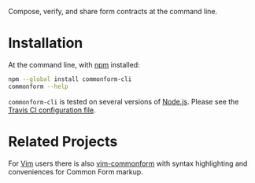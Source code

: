 Compose, verify, and share form contracts at the command line.

Installation
============

At the command line, with [npm](https://npmjs.com) installed:

```bash
npm --global install commonform-cli
commonform --help
```

`commonform-cli` is tested on several versions of [Node.js](https://nodejs.org). Please see the [Travis CI configuration file](./.travis.yml).

Related Projects
================

For [Vim](https://github.com/commonform/vim-commonform) users there is also [vim-commonform](https://github.com/commonform/vim-commonform) with syntax highlighting and conveniences for Common Form markup.
